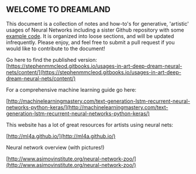 ## WELCOME TO DREAMLAND

This document is a collection of notes and how-to's for generative, 'artistic' usages of Neural Networks including a sister Github repository with some [example code](https://github.com/stephenmmcleod/deepdreem). It is organized into loose sections, and will be updated infrequently. Please enjoy, and feel free to submit a pull request if you would like to contribute to the document!

Go here to find the published version: [https://stephenmmcleod.gitbooks.io/usages-in-art-deep-dream-neural-nets/content/](https://stephenmmcleod.gitbooks.io/usages-in-art-deep-dream-neural-nets/content/)

For a comprehensive machine learning guide go here:

[http://machinelearningmastery.com/text-generation-lstm-recurrent-neural-networks-python-keras/](http://machinelearningmastery.com/text-generation-lstm-recurrent-neural-networks-python-keras/)

This website has a lot of great resources for artists using neural nets:

[http://ml4a.github.io/](http://ml4a.github.io/)

Neural network overview (with pictures!)

[http://www.asimovinstitute.org/neural-network-zoo/](http://www.asimovinstitute.org/neural-network-zoo/)

